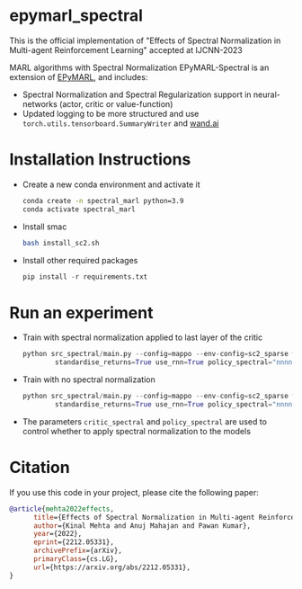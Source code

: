 # epymarl_spectral

This is the official implementation of "Effects of Spectral Normalization in Multi-agent Reinforcement Learning" accepted at IJCNN-2023

MARL algorithms with Spectral Normalization
EPyMARL-Spectral is an extension of [EPyMARL](https://github.com/uoe-agents/epymarl), and includes:
- Spectral Normalization and Spectral Regularization support in neural-networks (actor, critic or value-function)
- Updated logging to be more structured and use `torch.utils.tensorboard.SummaryWriter` and [wand.ai](https://wandb.ai/)

# Installation Instructions
- Create a new conda environment and activate it
  ```bash
  conda create -n spectral_marl python=3.9
  conda activate spectral_marl
  ```
- Install smac
  ```bash
  bash install_sc2.sh
  ```
- Install other required packages
  ```python
  pip install -r requirements.txt
  ```

# Run an experiment
- Train with spectral normalization applied to last layer of the critic
  ```python
  python src_spectral/main.py --config=mappo --env-config=sc2_sparse with env_args.map_name=27m_vs_30m \
          standardise_returns=True use_rnn=True policy_spectral="nnnn" critic_spectral="nny" t_max=40050000
  ```
- Train with no spectral normalization
  ```python
  python src_spectral/main.py --config=mappo --env-config=sc2_sparse with env_args.map_name=27m_vs_30m \
          standardise_returns=True use_rnn=True policy_spectral="nnnn" critic_spectral="nnn" t_max=40050000
  ```
- The parameters `critic_spectral` and `policy_spectral` are used to control whether to apply spectral normalization to the models

# Citation
If you use this code in your project, please cite the following paper:
```bibtex
@article{mehta2022effects,
      title={Effects of Spectral Normalization in Multi-agent Reinforcement Learning}, 
      author={Kinal Mehta and Anuj Mahajan and Pawan Kumar},
      year={2022},
      eprint={2212.05331},
      archivePrefix={arXiv},
      primaryClass={cs.LG},
      url={https://arxiv.org/abs/2212.05331},
}
```

